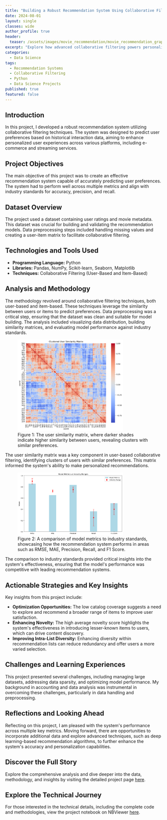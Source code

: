 ```yaml
---
title: "Building a Robust Recommendation System Using Collaborative Filtering"
date: 2024-08-01
layout: single
classes: wide
author_profile: true
header:
  teaser: /assets/images/movie_recommendation/movie_recommendation_graphic.webp
excerpt: "Explore how advanced collaborative filtering powers personalized recommendations, enhancing user engagement and transforming digital experiences."
categories:
  - Data Science
tags:
  - Recommendation Systems
  - Collaborative Filtering
  - Python
  - Data Science Projects
published: true
featured: false
---
```

## Introduction

In this project, I developed a robust recommendation system utilizing collaborative filtering techniques. The system was designed to predict user preferences based on historical interaction data, aiming to enhance personalized user experiences across various platforms, including e-commerce and streaming services.

## Project Objectives

The main objective of this project was to create an effective recommendation system capable of accurately predicting user preferences. The system had to perform well across multiple metrics and align with industry standards for accuracy, precision, and recall.

## Dataset Overview

The project used a dataset containing user ratings and movie metadata. This dataset was crucial for building and validating the recommendation models. Data preprocessing steps included handling missing values and creating a user-item matrix to facilitate collaborative filtering.

## Technologies and Tools Used

- **Programming Language:** Python
- **Libraries:** Pandas, NumPy, Scikit-learn, Seaborn, Matplotlib
- **Techniques:** Collaborative Filtering (User-Based and Item-Based)

## Analysis and Methodology

The methodology revolved around collaborative filtering techniques, both user-based and item-based. These techniques leverage the similarity between users or items to predict preferences. Data preprocessing was a critical step, ensuring that the dataset was clean and suitable for model building. The analysis included visualizing data distribution, building similarity matrices, and evaluating model performance against industry standards.

<figure>
  <img src="/assets/images/movie_recommendation/user_similarity_matrix.png" alt="User Similarity Matrix" style="width:80%;">
  <figcaption>Figure 1: The user similarity matrix, where darker shades indicate higher similarity between users, revealing clusters with similar preferences.</figcaption>
</figure>

The user similarity matrix was a key component in user-based collaborative filtering, identifying clusters of users with similar preferences. This matrix informed the system's ability to make personalized recommendations.

<figure>
  <img src="/assets/images/movie_recommendation/industry_standards.png" alt="Comparison to Industry Standards" style="width:80%;">
  <figcaption>Figure 2: A comparison of model metrics to industry standards, showcasing how the recommendation system performs in areas such as RMSE, MAE, Precision, Recall, and F1 Score.</figcaption>
</figure>

The comparison to industry standards provided critical insights into the system's effectiveness, ensuring that the model's performance was competitive with leading recommendation systems.

## Actionable Strategies and Key Insights

Key insights from this project include:

- **Optimization Opportunities:** The low catalog coverage suggests a need to explore and recommend a broader range of items to improve user satisfaction.
- **Enhancing Novelty:** The high average novelty score highlights the system's effectiveness in introducing lesser-known items to users, which can drive content discovery.
- **Improving Intra-List Diversity:** Enhancing diversity within recommendation lists can reduce redundancy and offer users a more varied selection.

## Challenges and Learning Experiences

This project presented several challenges, including managing large datasets, addressing data sparsity, and optimizing model performance. My background in accounting and data analysis was instrumental in overcoming these challenges, particularly in data handling and preprocessing.

## Reflections and Looking Ahead

Reflecting on this project, I am pleased with the system's performance across multiple key metrics. Moving forward, there are opportunities to incorporate additional data and explore advanced techniques, such as deep learning-based recommendation algorithms, to further enhance the system's accuracy and personalization capabilities.

## Discover the Full Story

Explore the comprehensive analysis and dive deeper into the data, methodology, and insights by visiting the detailed project page [here](/movie_recommendation-post/).

## Explore the Technical Journey

For those interested in the technical details, including the complete code and methodologies, view the project notebook on NBViewer [here](https://nbviewer.org/github/timothyrobbinscpa/movie_recommendations/blob/master/src/movie_recommendations_FINAL_FINAL_FINAL.ipynb).
